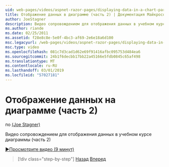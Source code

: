 ```yaml
---
uid: web-pages/videos/aspnet-razor-pages/displaying-data-in-a-chart-part-2
title: Отображение данных в диаграмме (часть 2) | Документация Майкрософт
author: JoeStagner
description: Видео сопровождением для отображения данных в учебном курсе диаграммы (часть 2)
ms.author: riande
ms.date: 02/25/2011
ms.assetid: f28e8c8e-5e0f-4bc3-af69-2e6e18a6d100
msc.legacyurl: /web-pages/videos/aspnet-razor-pages/displaying-data-in-a-chart-part-2
msc.type: video
ms.openlocfilehash: 081c7d3cad1d62e69f91416afbc095753d484ea6
ms.sourcegitcommit: 24b1f6decbb17bb22a45166e5fdb0845c65af498
ms.translationtype: MT
ms.contentlocale: ru-RU
ms.lasthandoff: 03/01/2019
ms.locfileid: "57027181"
---
```

<a name="displaying-data-in-a-chart-part-2"></a>Отображение данных на диаграмме (часть 2)
====================
по [(Joe Stagner)](https://github.com/JoeStagner)

Видео сопровождением для отображения данных в учебном курсе диаграммы (часть 2)

[&#9654;Просмотрите видео (9 минут)](https://channel9.msdn.com/Blogs/ASP-NET-Site-Videos/displaying-data-in-a-chart-part-2)

> [!div class="step-by-step"]
> [Назад](displaying-data-in-a-chart-part-1.md)
> [Вперед](working-with-files.md)
